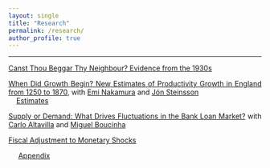 ```yaml
---
layout: single
title: "Research"
permalink: /research/
author_profile: true
---
```

---
  
<p style='text-align: justify;'><a href='https://paul-bouscasse.github.io/files/bouscasse_jmp.pdf'>Canst Thou Beggar Thy Neighbour? Evidence from the 1930s</a></p>

<p style='text-align: justify;'><a href='https://paul-bouscasse.github.io/files/bns_malthus.pdf'>When Did Growth Begin? New Estimates of Productivity Growth in England from 1250 to 1870</a>, with <a href='https://eml.berkeley.edu/~enakamura'>Emi Nakamura</a> and <a href='https://eml.berkeley.edu/~jsteinsson'>Jón Steinsson</a><br>
&nbsp;&nbsp;&nbsp;&nbsp;<a href='https://paul-bouscasse.github.io/files/malthus_estimates.xlsx'>Estimates</a></p>

<p style='text-align: justify;'><a href='https://paul-bouscasse.github.io/files/abb_supply_demand.pdf'>Supply or Demand: What Drives Fluctuations in the Bank Loan Market?</a> with <a href='https://sites.google.com/view/carlo-altavilla/home'>Carlo Altavilla</a> and <a href='https://www.ecb.europa.eu/pub/research/authors/profiles/miguel-boucinha.en.html'>Miguel Boucinha</a></p>

<p style='text-align: justify;'><a href='https://paul-bouscasse.github.io/files/bouscasse_fiscal.pdf'>Fiscal Adjustment to Monetary Shocks</a></p>
<p>&nbsp;&nbsp;&nbsp;&nbsp; <a href='https://paul-bouscasse.github.io/files/bouscasse_fiscal_appendix.pdf'>Appendix</a></p>
